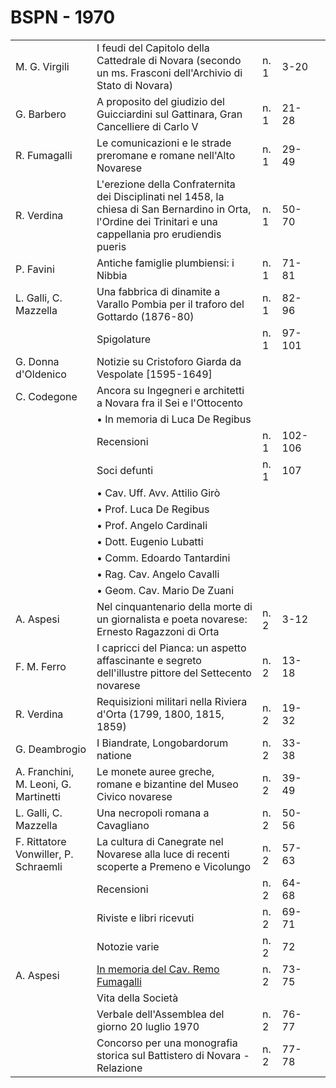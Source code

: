 # BSPN - 1970

<table>
    <tr>
        <td>M. G. Virgili</td>
        <td>I feudi del Capitolo della Cattedrale di Novara (secondo un ms. Frasconi dell'Archivio di Stato di Novara)
        </td>
        <td>n. 1</td>
        <td>3-20</td>
        <td></td>
    </tr>
    <tr>
        <td>G. Barbero</td>
        <td>A proposito del giudizio del Guicciardini sul Gattinara, Gran Cancelliere di Carlo V</td>
        <td>n. 1</td>
        <td>21-28</td>
        <td></td>
    </tr>
    <tr>
        <td>R. Fumagalli</td>
        <td>Le comunicazioni e le strade preromane e romane nell'Alto Novarese</td>
        <td>n. 1</td>
        <td>29-49</td>
        <td></td>
    </tr>
    <tr>
        <td>R. Verdina</td>
        <td>L'erezione della Confraternita dei Disciplinati nel 1458, la chiesa di San Bernardino in Orta, l'Ordine dei
            Trinitari e una cappellania pro erudiendis pueris
        </td>
        <td>n. 1</td>
        <td>50-70</td>
        <td></td>
    </tr>
    <tr>
        <td>P. Favini</td>
        <td>Antiche famiglie plumbiensi: i Nibbia</td>
        <td>n. 1</td>
        <td>71-81</td>
        <td></td>
    </tr>
    <tr>
        <td>L. Galli, C. Mazzella</td>
        <td>Una fabbrica di dinamite a Varallo Pombia per il traforo del Gottardo (1876-80)</td>
        <td>n. 1</td>
        <td>82-96</td>
        <td></td>
    </tr>
    <tr>
        <td></td>
        <td>Spigolature</td>
        <td>n. 1</td>
        <td>97-101</td>
        <td></td>
    </tr>
    <tr>
        <td>G. Donna d'Oldenico</td>
        <td>Notizie su Cristoforo Giarda da Vespolate [1595-1649]</td>
        <td></td>
        <td></td>
    </tr>
    <tr>
        <td>C. Codegone</td>
        <td>Ancora su Ingegneri e architetti a Novara fra il Sei e l'Ottocento</td>
        <td></td>
        <td></td>
    </tr>
    <tr>
        <td></td>
        <td>&bullet; In memoria di Luca De Regibus</td>
        <td></td>
        <td></td>
    </tr>
    <tr>
        <td></td>
        <td>Recensioni</td>
        <td>n. 1</td>
        <td>102-106</td>
        <td></td>
    </tr>
    <tr>
        <td></td>
        <td>Soci defunti</td>
        <td>n. 1</td>
        <td>107</td>
        <td></td>
    </tr>
    <tr>
        <td></td>
        <td>&bullet; Cav. Uff. Avv. Attilio Gir&ograve;</td>
        <td></td>
        <td></td>
    </tr>
    <tr>
        <td></td>
        <td>&bullet; Prof. Luca De Regibus</td>
        <td></td>
        <td></td>
    </tr>
    <tr>
        <td></td>
        <td>&bullet; Prof. Angelo Cardinali</td>
        <td></td>
        <td></td>
    </tr>
    <tr>
        <td></td>
        <td>&bullet; Dott. Eugenio Lubatti</td>
        <td></td>
        <td></td>
    </tr>
    <tr>
        <td></td>
        <td>&bullet; Comm. Edoardo Tantardini</td>
        <td></td>
        <td></td>
    </tr>
    <tr>
        <td></td>
        <td>&bullet; Rag. Cav. Angelo Cavalli</td>
        <td></td>
        <td></td>
    </tr>
    <tr>
        <td></td>
        <td>&bullet; Geom. Cav. Mario De Zuani</td>
        <td></td>
        <td></td>
    </tr>
    <tr>
        <td>A. Aspesi</td>
        <td>Nel cinquantenario della morte di un giornalista e poeta novarese: Ernesto Ragazzoni di Orta</td>
        <td>n. 2</td>
        <td>3-12</td>
        <td></td>
    </tr>
    <tr>
        <td>F. M. Ferro</td>
        <td>I capricci del Pianca: un aspetto affascinante e segreto dell'illustre pittore del Settecento novarese</td>
        <td>n. 2</td>
        <td>13-18</td>
        <td></td>
    </tr>
    <tr>
        <td>R. Verdina</td>
        <td>Requisizioni militari nella Riviera d'Orta (1799, 1800, 1815, 1859)</td>
        <td>n. 2</td>
        <td>19-32</td>
        <td></td>
    </tr>
    <tr>
        <td>G. Deambrogio</td>
        <td>I Biandrate, Longobardorum natione</td>
        <td>n. 2</td>
        <td>33-38</td>
        <td></td>
    </tr>
    <tr>
        <td>A. Franchini, M. Leoni, G. Martinetti</td>
        <td>Le monete auree greche, romane e bizantine del Museo Civico novarese</td>
        <td>n. 2</td>
        <td>39-49</td>
        <td></td>
    </tr>
    <tr>
        <td>L. Galli, C. Mazzella</td>
        <td>Una necropoli romana a Cavagliano</td>
        <td>n. 2</td>
        <td>50-56</td>
        <td></td>
    </tr>
    <tr>
        <td>F. Rittatore Vonwiller, P. Schraemli</td>
        <td>La cultura di Canegrate nel Novarese alla luce di recenti scoperte a Premeno e Vicolungo</td>
        <td>n. 2</td>
        <td>57-63</td>
        <td></td>
    </tr>
    <tr>
        <td></td>
        <td>Recensioni</td>
        <td>n. 2</td>
        <td>64-68</td>
        <td></td>
    </tr>
    <tr>
        <td></td>
        <td>Riviste e libri ricevuti</td>
        <td>n. 2</td>
        <td>69-71</td>
        <td></td>
    </tr>
    <tr>
        <td></td>
        <td>Notozie varie</td>
        <td>n. 2</td>
        <td>72</td>
        <td></td>
    </tr>
    <tr>
        <td>A. Aspesi</td>
        <td><a href="http://www.ssno.it/SSN/ssn_nec_Fumagalli.html">In memoria del Cav. Remo Fumagalli</a></td>
        <td>n. 2</td>
        <td>73-75</td>
        <td></td>
    </tr>
    <tr>
        <td></td>
        <td>Vita della Societ&agrave;</td>
        <td></td>
        <td></td>
        <td></td>
    </tr>
    <tr>
        <td></td>
        <td>Verbale dell'Assemblea del giorno 20 luglio 1970</td>
        <td>n. 2</td>
        <td>76-77</td>
        <td></td>
    </tr>
    <tr>
        <td></td>
        <td>Concorso per una monografia storica sul Battistero di Novara - Relazione</td>
        <td>n. 2</td>
        <td>77-78</td>
        <td></td>
    </tr>
</table>